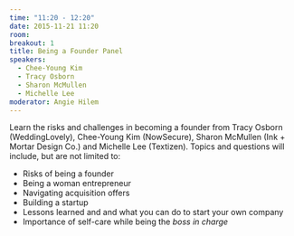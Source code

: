 ```yaml
---
time: "11:20 - 12:20"
date: 2015-11-21 11:20
room: 
breakout: 1
title: Being a Founder Panel
speakers:
  - Chee-Young Kim
  - Tracy Osborn
  - Sharon McMullen
  - Michelle Lee
moderator: Angie Hilem
---
```


Learn the risks and challenges in becoming a founder from Tracy Osborn (WeddingLovely), Chee-Young Kim (NowSecure), Sharon McMullen (Ink + Mortar Design Co.) and Michelle Lee (Textizen). Topics and questions will include, but are not limited to:

* Risks of being a founder
* Being a woman entrepreneur
* Navigating acquisition offers
* Building a startup
* Lessons learned and and what you can do to start your own company
* Importance of self-care while being the *boss in charge*